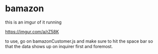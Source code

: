 # bamazon

this is an imgur of it running

https://imgur.com/a/rZ58K

to use, go on bamazonCustomer.js and make sure to hit the space bar so that the data shows up on inquirer first and foremost.